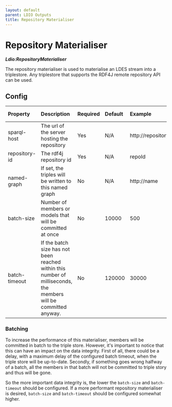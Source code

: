 ```yaml
---
layout: default
parent: LDIO Outputs
title: Repository Materialiser
---
```


# Repository Materialiser

***Ldio:RepositoryMaterialiser***

The repository materialiser is used to materialise an LDES stream into a triplestore.
Any triplestore that supports the RDF4J remote repository API can be used.

## Config

| Property      | Description                                                                                                         | Required | Default | Example                 | Supported values |
|:--------------|:--------------------------------------------------------------------------------------------------------------------|:---------|:--------|:------------------------|:-----------------|
| sparql-host   | The url of the server hosting the repository                                                                        | Yes      | N/A     | http://repositoryServer | URL              |
| repository-id | The rdf4j repository id                                                                                             | Yes      | N/A     | repoId                  | String           |
| named-graph   | If set, the triples will be written to this named graph                                                             | No       | N/A     | http://name             | Any valid IRI    |
| batch-size    | Number of members or models that will be committed at once                                                          | No       | 10000   | 500                     | Integer          |
| batch-timeout | If the batch size has not been reached within this number of milliseconds, the members will be committed anyway.    | No       | 120000  | 30000                   | Integer          |

### Batching

To increase the performance of this materialiser, members will be committed in batch to the triple store. However, it's
important to notice that this can have an impact on the data integrity. First of all, there could be a delay, with a
maximum delay of the configured batch timeout, when the triple store will be up-to-date. Secondly, if something goes
wrong halfway of a batch, all the members in that batch will not be committed to triple story and thus will be gone.

So the more important data integrity is, the lower the `batch-size` and `batch-timeout` should be configured. If a more
performant repository materialiser is desired, `batch-size` and `batch-timeout` should be configured somewhat higher. 
